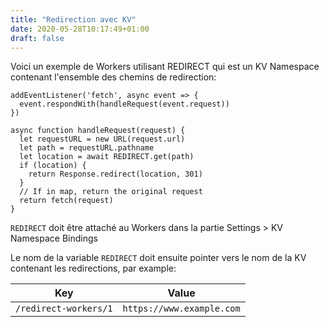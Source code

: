 ```yaml
---
title: "Redirection avec KV"
date: 2020-05-28T10:17:49+01:00
draft: false
---
```


Voici un exemple de Workers utilisant REDIRECT qui est un KV Namespace contenant l'ensemble des chemins de redirection:


```
addEventListener('fetch', async event => {
  event.respondWith(handleRequest(event.request))
})

async function handleRequest(request) {
  let requestURL = new URL(request.url)
  let path = requestURL.pathname
  let location = await REDIRECT.get(path)
  if (location) {
    return Response.redirect(location, 301)
  }
  // If in map, return the original request
  return fetch(request)
}
```

`REDIRECT` doit être attaché au Workers dans la partie Settings > KV Namespace Bindings

Le nom de la variable `REDIRECT` doit ensuite pointer vers le nom de la KV contenant les redirections, par example:


Key                   | Value
----------------------|--------------------------
`/redirect-workers/1` | `https://www.example.com`